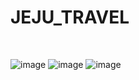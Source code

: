 # JEJU_TRAVEL
<br>

![image](https://user-images.githubusercontent.com/124046794/221898042-087c35d4-367b-4bce-8bcd-e1d77653e801.png)
![image](https://user-images.githubusercontent.com/124046794/221898056-892102da-b2db-4a1b-aecf-137167dc77c3.png)
![image](https://user-images.githubusercontent.com/124046794/221898090-11b81974-189a-420e-934b-94759d14e581.png)
